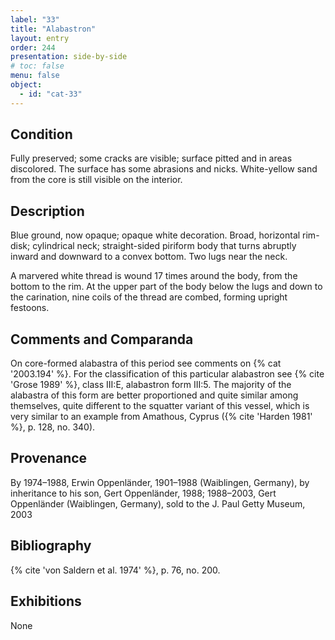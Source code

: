 ```yaml
---
label: "33"
title: "Alabastron"
layout: entry
order: 244
presentation: side-by-side
# toc: false
menu: false
object:
  - id: "cat-33"
---
```


## Condition

Fully preserved; some cracks are visible; surface pitted and in areas discolored. The surface has some abrasions and nicks. White-yellow sand from the core is still visible on the interior.

## Description

Blue ground, now opaque; opaque white decoration. Broad, horizontal rim-disk; cylindrical neck; straight-sided piriform body that turns abruptly inward and downward to a convex bottom. Two lugs near the neck.

A marvered white thread is wound 17 times around the body, from the bottom to the rim. At the upper part of the body below the lugs and down to the carination, nine coils of the thread are combed, forming upright festoons.

## Comments and Comparanda

On core-formed alabastra of this period see comments on {% cat '2003.194' %}. For the classification of this particular alabastron see {% cite 'Grose 1989' %}, class III:E, alabastron form III:5. The majority of the alabastra of this form are better proportioned and quite similar among themselves, quite different to the squatter variant of this vessel, which is very similar to an example from Amathous, Cyprus ({% cite 'Harden 1981' %}, p. 128, no. 340).

## Provenance

By 1974–1988, Erwin Oppenländer, 1901–1988 (Waiblingen, Germany), by inheritance to his son, Gert Oppenländer, 1988; 1988–2003, Gert Oppenländer (Waiblingen, Germany), sold to the J. Paul Getty Museum, 2003

## Bibliography

{% cite 'von Saldern et al. 1974' %}, p. 76, no. 200.

## Exhibitions

None
